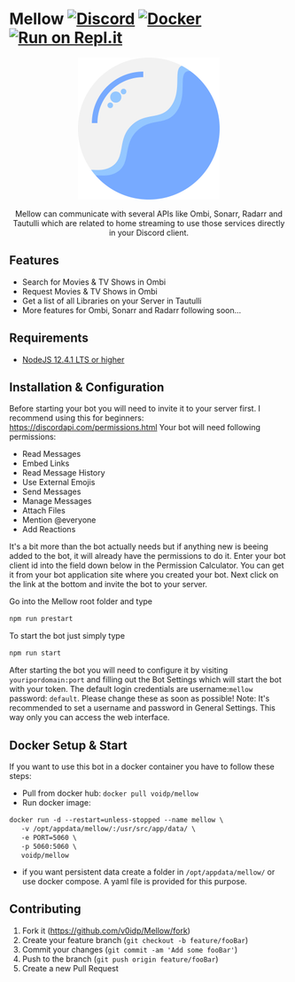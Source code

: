 # Mellow [![Discord](https://img.shields.io/badge/Discord-Invite-7289DA.svg?style=flat-square)](https://discord.gg/zx2BWp2) [![Docker](https://img.shields.io/badge/Docker-Hub-lightblue.svg?style=flat-square)](https://cloud.docker.com/u/voidp/repository/docker/voidp/mellow) [![Run on Repl.it](https://repl.it/badge/github/v0idp/Mellow)](https://repl.it/github/v0idp/Mellow)

<p align="center">
   <img src="src/resources/logo.png" width="256" height="256" link="https://discord.gg/zx2BWp2">
</p>
<p align="center">
   Mellow can communicate with several APIs like Ombi, Sonarr, Radarr and Tautulli which are related to home streaming to use those services directly in your Discord client.
</p>

## Features

* Search for Movies & TV Shows in Ombi
* Request Movies & TV Shows in Ombi
* Get a list of all Libraries on your Server in Tautulli
* More features for Ombi, Sonarr and Radarr following soon...

## Requirements

* [NodeJS 12.4.1 LTS or higher](https://nodejs.org/en/download/)

## Installation & Configuration

Before starting your bot you will need to invite it to your server first. I recommend using this for beginners: https://discordapi.com/permissions.html
Your bot will need following permissions:

* Read Messages
* Embed Links
* Read Message History
* Use External Emojis
* Send Messages
* Manage Messages
* Attach Files
* Mention @everyone
* Add Reactions

It's a bit more than the bot actually needs but if anything new is beeing added to the bot, it will already have the permissions to do it.
Enter your bot client id into the field down below in the Permission Calculator. You can get it from your bot application site where you created your bot.
Next click on the link at the bottom and invite the bot to your server.

Go into the Mellow root folder and type
```sh
npm run prestart
```

To start the bot just simply type
```sh
npm run start
```

After starting the bot you will need to configure it by visiting ``youripordomain:port``
and filling out the Bot Settings which will start the bot with your token.
The default login credentials are username:``mellow`` password: ``default``. Please change these as soon as possible!
Note: It's recommended to set a username and password in General Settings. This way only you can access the web interface.

## Docker Setup & Start

If you want to use this bot in a docker container you have to follow these steps:
* Pull from docker hub: ``docker pull voidp/mellow``
* Run docker image:
```
docker run -d --restart=unless-stopped --name mellow \
   -v /opt/appdata/mellow/:/usr/src/app/data/ \
   -e PORT=5060 \
   -p 5060:5060 \
   voidp/mellow
```
* if you want persistent data create a folder in ``/opt/appdata/mellow/``
or use docker compose. A yaml file is provided for this purpose.

## Contributing

1. Fork it (<https://github.com/v0idp/Mellow/fork>)
2. Create your feature branch (`git checkout -b feature/fooBar`)
3. Commit your changes (`git commit -am 'Add some fooBar'`)
4. Push to the branch (`git push origin feature/fooBar`)
5. Create a new Pull Request
